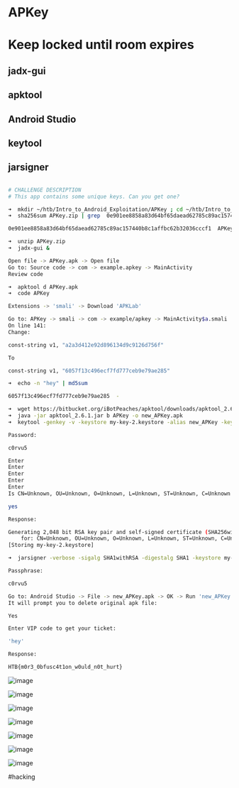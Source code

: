 # APKey
# Keep locked until room expires
## jadx-gui
## apktool
## Android Studio
## keytool
## jarsigner

```bash

# CHALLENGE DESCRIPTION
# This app contains some unique keys. Can you get one?

➜  mkdir ~/htb/Intro_to_Android_Exploitation/APKey ; cd ~/htb/Intro_to_Android_Exploitation/APKey ; sudo mv ~/Downloads/APKey.zip .
➜  sha256sum APKey.zip | grep  0e901ee8858a83d64bf65daead62785c89ac157440b8c1affbc62b32036cccf1 

0e901ee8858a83d64bf65daead62785c89ac157440b8c1affbc62b32036cccf1  APKey.zip

➜  unzip APKey.zip
➜  jadx-gui &

Open file -> APKey.apk -> Open file
Go to: Source code -> com -> example.apkey -> MainActivity
Review code

➜  apktool d APKey.apk
➜  code APKey

Extensions -> 'smali' -> Download 'APKLab'

Go to: APKey -> smali -> com -> example/apkey -> MainActivity$a.smali
On line 141:
Change:

const-string v1, "a2a3d412e92d896134d9c9126d756f"

To

const-string v1, "6057f13c496ecf7fd777ceb9e79ae285"

➜  echo -n "hey" | md5sum

6057f13c496ecf7fd777ceb9e79ae285  -

➜  wget https://bitbucket.org/iBotPeaches/apktool/downloads/apktool_2.6.1.jar
➜  java -jar apktool_2.6.1.jar b APKey -o new_APKey.apk
➜  keytool -genkey -v -keystore my-key-2.keystore -alias new_APKey -keyalg RSA -keysize 2048 -validity 1000

Password: 

c0rvu5

Enter
Enter
Enter
Enter
Enter
Is CN=Unknown, OU=Unknown, O=Unknown, L=Unknown, ST=Unknown, C=Unknown correct?

yes

Response:

Generating 2,048 bit RSA key pair and self-signed certificate (SHA256withRSA) with a validity of 1,000 days
	for: CN=Unknown, OU=Unknown, O=Unknown, L=Unknown, ST=Unknown, C=Unknown
[Storing my-key-2.keystore]

➜  jarsigner -verbose -sigalg SHA1withRSA -digestalg SHA1 -keystore my-key-2.keystore new_APKey.apk new_APKey

Passphrase: 

c0rvu5

Go to: Android Studio -> File -> new_APKey.apk -> OK -> Run 'new_APKey' (or shift+F10)
It will prompt you to delete original apk file:

Yes

Enter VIP code to get your ticket:

'hey'

Response:

HTB{m0r3_0bfusc4t1on_w0uld_n0t_hurt}

```

![image](https://0xc0rvu5.github.io/docs/assets/images/20220627053831.png)

![image](https://0xc0rvu5.github.io/docs/assets/images/20220627060258.png)

![image](https://0xc0rvu5.github.io/docs/assets/images/20220627053912.png)

![image](https://0xc0rvu5.github.io/docs/assets/images/20220627060835.png)

![image](https://0xc0rvu5.github.io/docs/assets/images/20220627060908.png)

![image](https://0xc0rvu5.github.io/docs/assets/images/20220627061005.png)

![image](https://0xc0rvu5.github.io/docs/assets/images/20220627053015.png)

#hacking

